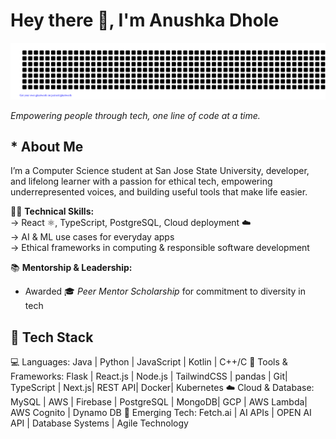 # Hey there 👋, I'm Anushka Dhole

![gitartwork](https://github.com/anushkadhole/gitname/blob/main/gitartwork.svg?raw=true)

*Empowering people through tech, one line of code at a time.*

## * About Me
I’m a Computer Science student at San Jose State University, developer, and lifelong learner with a passion for ethical tech, empowering underrepresented voices, and building useful tools that make life easier.

👩‍💻 **Technical Skills:**  
→ React ⚛️, TypeScript, PostgreSQL, Cloud deployment ☁️  
→ AI & ML use cases for everyday apps  
→ Ethical frameworks in computing & responsible software development

📚 **Mentorship & Leadership:**    
- Awarded 🎓 *Peer Mentor Scholarship* for commitment to diversity in tech  

## 🌱 Tech Stack
💻 Languages:           Java | Python | JavaScript | Kotlin | C++/C
🧰 Tools & Frameworks:  Flask | React.js | Node.js | TailwindCSS | pandas | Git| TypeScript | Next.js| REST API| Docker| Kubernetes
☁️ Cloud & Database:    MySQL | AWS | Firebase | PostgreSQL | MongoDB| GCP | AWS Lambda| AWS Cognito | Dynamo DB
🤖 Emerging Tech:     Fetch.ai | AI APIs | OPEN AI API | Database Systems | Agile Technology
